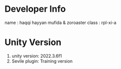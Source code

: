 # Developer Info
name : haqqi hayyan mufida & zoroaster
class : rpl-xi-a

# Unity Version
1. unity version: 2022.3.6f1
2. Sevile plugin: Training version
